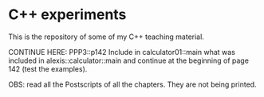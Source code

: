 # C++ experiments

This is the repository of some of my C++ teaching material.

CONTINUE HERE: PPP3::p142 Include in calculator01::main what was
included in alexis::calculator::main and continue at the beginning of
page 142 (test the examples).

OBS: read all the Postscripts of all the chapters. They are not being
     printed.
